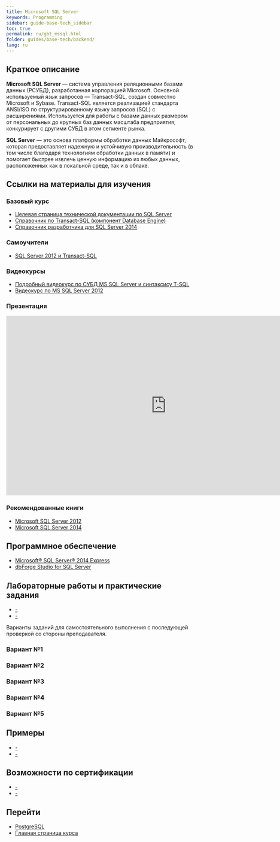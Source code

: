 ```yaml
---
title: Microsoft SQL Server
keywords: Programming
sidebar: guide-base-tech_sidebar
toc: true
permalink: ru/gbt_mssql.html
folder: guides/base-tech/backend/
lang: ru
---
```


## Краткое описание

**Microsoft SQL Server** — система управления реляционными базами данных (РСУБД), разработанная корпорацией Microsoft. Основной используемый язык запросов — Transact-SQL, создан совместно Microsoft и Sybase. Transact-SQL является реализацией стандарта ANSI/ISO по структурированному языку запросов (SQL) с расширениями. Используется для работы с базами данных размером от персональных до крупных баз данных масштаба предприятия; конкурирует с другими СУБД в этом сегменте рынка.

**SQL Server** — это основа платформы обработки данных Майкрософт, которая предоставляет надежную и устойчивую производительность (в том числе благодаря технологиям обработки данных в памяти) и помогает быстрее извлечь ценную информацию из любых данных, расположенных как в локальной среде, так и в облаке.

##  Ссылки на материалы для изучения

### Базовый курс

* [Целевая страница технической документации по SQL Server](https://msdn.microsoft.com/ru-ru/library/mt590198(v=sql.1).aspx)
* [Справочник по Transact-SQL (компонент Database Engine)](https://msdn.microsoft.com/ru-ru/library/bb510741.aspx)
* [Справочник разработчика для SQL Server 2014](https://msdn.microsoft.com/ru-ru/library/dd206988(v=sql.120).aspx)

### Самоучители

* [SQL Server 2012 и Transact-SQL](https://professorweb.ru/my/sql-server/2012/level1/)

### Видеокурсы

* [Подробный видеокурс по СУБД MS SQL Server и синтаксису T-SQL](https://www.youtube.com/playlist?list=PLWCoo5SF-qANaHABEiNOJ-yBcmYqOEve1)
* [Видеокурс по MS SQL Server 2012](https://www.youtube.com/watch?v=N_z4dsJ3sbM&list=PLshd8LOTR60Fu5locACXWHQXU0M2Q509r)


### Презентация

<div class="thumb-wrap">
    <iframe width="854" height="480" src="https://www.youtube.com/watch?v=Ds8GCdhbu5g" frameborder="0" allowfullscreen></iframe>
</div>

### Рекомендованные книги

* [Microsoft SQL Server 2012](http://www.ozon.ru/context/detail/id/32125332/)
* [Microsoft SQL Server 2014](http://www.ozon.ru/context/detail/id/31350961/)

## Программное обеспечение

* [Microsoft® SQL Server® 2014 Express](https://www.microsoft.com/ru-ru/download/details.aspx?id=42299)
* [dbForge Studio for SQL Server](https://www.devart.com/ru/dbforge/sql/studio/)

## Лабораторные работы и практические задания

* [-]()
* [-]()

Варианты заданий для самостоятельного выполнения с последующей проверкой со стороны преподавателя.

### Вариант №1

### Вариант №2

### Вариант №3

### Вариант №4

### Вариант №5

## Примеры

* [-]()
* [-]()

## Возможности по сертификации

* [-]()
* [-]()

## Перейти

* [PostgreSQL](gbt_postgresql.html)
* [Главная страница курса](gbt_landing-page.html)
